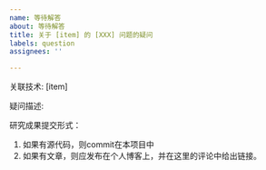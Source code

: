 ```yaml
---
name: 等待解答
about: 等待解答
title: 关于 [item] 的 [XXX] 问题的疑问
labels: question
assignees: ''

---
```


关联技术: [item]

疑问描述: 

研究成果提交形式：

1. 如果有源代码，则commit在本项目中
1. 如果有文章，则应发布在个人博客上，并在这里的评论中给出链接。
